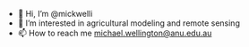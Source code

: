 - 👋 Hi, I’m @mickwelli
- 👀 I’m interested in agricultural modeling and remote sensing
- 📫 How to reach me michael.wellington@anu.edu.au

<!---
mickwelli/mickwelli is a ✨ special ✨ repository because its `README.md` (this file) appears on your GitHub profile.
You can click the Preview link to take a look at your changes.
--->
